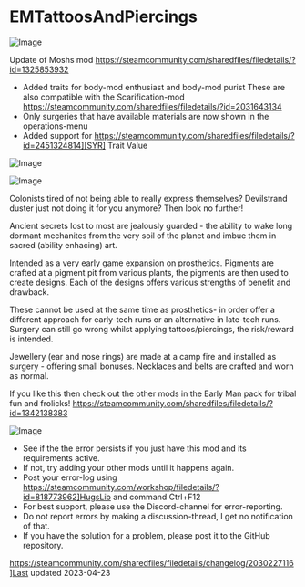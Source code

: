 # EMTattoosAndPiercings

![Image](https://i.imgur.com/buuPQel.png)

Update of Moshs mod
https://steamcommunity.com/sharedfiles/filedetails/?id=1325853932

- Added traits for body-mod enthusiast and body-mod purist
  These are also compatible with the Scarification-mod 
  https://steamcommunity.com/sharedfiles/filedetails/?id=2031643134
- Only surgeries that have available materials are now shown in the operations-menu
- Added support for https://steamcommunity.com/sharedfiles/filedetails/?id=2451324814][SYR] Trait Value

![Image](https://i.imgur.com/pufA0kM.png)

	
![Image](https://i.imgur.com/Z4GOv8H.png)


Colonists tired of not being able to really express themselves?
Devilstrand duster just not doing it for you anymore?
Then look no further!

Ancient secrets lost to most are jealously guarded - the ability to wake long dormant mechanites from the very soil of the planet and imbue them in sacred (ability enhacing) art.

Intended as a very early game expansion on prosthetics. 
Pigments are crafted at a pigment pit from various plants, the pigments are then used to create designs.
Each of the designs offers various strengths of benefit and drawback.

These cannot be used at the same time as prosthetics- in order offer a different approach for early-tech runs or an alternative in late-tech runs.
Surgery can still go wrong whilst applying tattoos/piercings, the risk/reward is intended.

Jewellery (ear and nose rings) are made at a camp fire and installed as surgery - offering small bonuses.
Necklaces and belts are crafted and worn as normal.

If you like this then check out the other mods in the Early Man pack for tribal fun and frolicks!
https://steamcommunity.com/sharedfiles/filedetails/?id=1342138383


![Image](https://i.imgur.com/PwoNOj4.png)



-  See if the the error persists if you just have this mod and its requirements active.
-  If not, try adding your other mods until it happens again.
-  Post your error-log using https://steamcommunity.com/workshop/filedetails/?id=818773962]HugsLib and command Ctrl+F12
-  For best support, please use the Discord-channel for error-reporting.
-  Do not report errors by making a discussion-thread, I get no notification of that.
-  If you have the solution for a problem, please post it to the GitHub repository.


https://steamcommunity.com/sharedfiles/filedetails/changelog/2030227116]Last updated 2023-04-23
